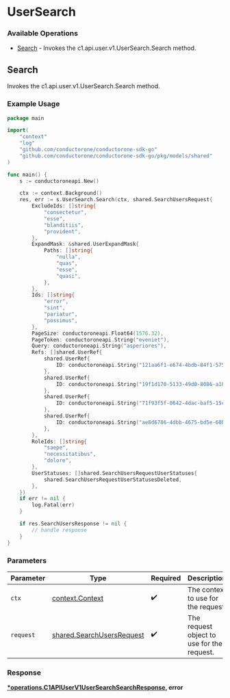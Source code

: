 # UserSearch

### Available Operations

* [Search](#search) - Invokes the c1.api.user.v1.UserSearch.Search method.

## Search

Invokes the c1.api.user.v1.UserSearch.Search method.

### Example Usage

```go
package main

import(
	"context"
	"log"
	"github.com/conductorone/conductorone-sdk-go"
	"github.com/conductorone/conductorone-sdk-go/pkg/models/shared"
)

func main() {
    s := conductoroneapi.New()

    ctx := context.Background()
    res, err := s.UserSearch.Search(ctx, shared.SearchUsersRequest{
        ExcludeIds: []string{
            "consectetur",
            "esse",
            "blanditiis",
            "provident",
        },
        ExpandMask: &shared.UserExpandMask{
            Paths: []string{
                "nulla",
                "quas",
                "esse",
                "quasi",
            },
        },
        Ids: []string{
            "error",
            "sint",
            "pariatur",
            "possimus",
        },
        PageSize: conductoroneapi.Float64(1576.32),
        PageToken: conductoroneapi.String("eveniet"),
        Query: conductoroneapi.String("asperiores"),
        Refs: []shared.UserRef{
            shared.UserRef{
                ID: conductoroneapi.String("121aa6f1-e674-4bdb-84f1-5756082d68ea"),
            },
            shared.UserRef{
                ID: conductoroneapi.String("19f1d170-5133-49d0-8086-a1840394c260"),
            },
            shared.UserRef{
                ID: conductoroneapi.String("71f93f5f-0642-4dac-baf5-15cc413aa63a"),
            },
            shared.UserRef{
                ID: conductoroneapi.String("ae8d6786-4dbb-4675-bd5e-60b375ed4f6f"),
            },
        },
        RoleIds: []string{
            "saepe",
            "necessitatibus",
            "dolore",
        },
        UserStatuses: []shared.SearchUsersRequestUserStatuses{
            shared.SearchUsersRequestUserStatusesDeleted,
        },
    })
    if err != nil {
        log.Fatal(err)
    }

    if res.SearchUsersResponse != nil {
        // handle response
    }
}
```

### Parameters

| Parameter                                                              | Type                                                                   | Required                                                               | Description                                                            |
| ---------------------------------------------------------------------- | ---------------------------------------------------------------------- | ---------------------------------------------------------------------- | ---------------------------------------------------------------------- |
| `ctx`                                                                  | [context.Context](https://pkg.go.dev/context#Context)                  | :heavy_check_mark:                                                     | The context to use for the request.                                    |
| `request`                                                              | [shared.SearchUsersRequest](../../models/shared/searchusersrequest.md) | :heavy_check_mark:                                                     | The request object to use for the request.                             |


### Response

**[*operations.C1APIUserV1UserSearchSearchResponse](../../models/operations/c1apiuserv1usersearchsearchresponse.md), error**

